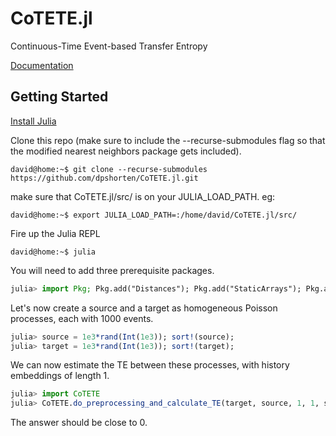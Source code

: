 # CoTETE.jl

Continuous-Time Event-based Transfer Entropy

[Documentation](https://dpshorten.github.io/CoTETE.jl/docs/build/index.html)

## Getting Started

[Install Julia](https://julialang.org/downloads/)

Clone this repo (make sure to include the --recurse-submodules flag so that the modified nearest neighbors
package gets included).

```console
david@home:~$ git clone --recurse-submodules https://github.com/dpshorten/CoTETE.jl.git
```

make sure that CoTETE.jl/src/ is on your JULIA_LOAD_PATH. eg:

```console
david@home:~$ export JULIA_LOAD_PATH=:/home/david/CoTETE.jl/src/
```

Fire up the Julia REPL

```console
david@home:~$ julia
```

You will need to add three prerequisite packages.

```julia
julia> import Pkg; Pkg.add("Distances"); Pkg.add("StaticArrays"); Pkg.add("SpecialFunctions")
```

Let's now create a source and a target as homogeneous Poisson processes, each with 1000 events.

```julia
julia> source = 1e3*rand(Int(1e3)); sort!(source);
julia> target = 1e3*rand(Int(1e3)); sort!(target);
```

We can now estimate the TE between these processes, with history embeddings of length 1.

```julia
julia> import CoTETE
julia> CoTETE.do_preprocessing_and_calculate_TE(target, source, 1, 1, start_event = 10)
```

The answer should be close to 0.